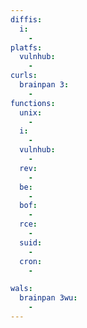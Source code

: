 ```yaml
---
diffis:
  i:
    -
platfs:
  vulnhub:
    -
curls:
  brainpan 3:
    -
functions:
  unix:
    -
  i:
    -
  vulnhub:
    -
  rev:
    -
  be:
    -
  bof:
    -
  rce:
    -
  suid:
    -
  cron:
    -

wals:
  brainpan 3wu:
    -
---
```

